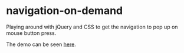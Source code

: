 # navigation-on-demand

Playing around with jQuery and CSS to get the navigation to pop up on mouse button press.

The demo can be seen [here](http://www.nejoapps.eu/navigation-on-demand/).

